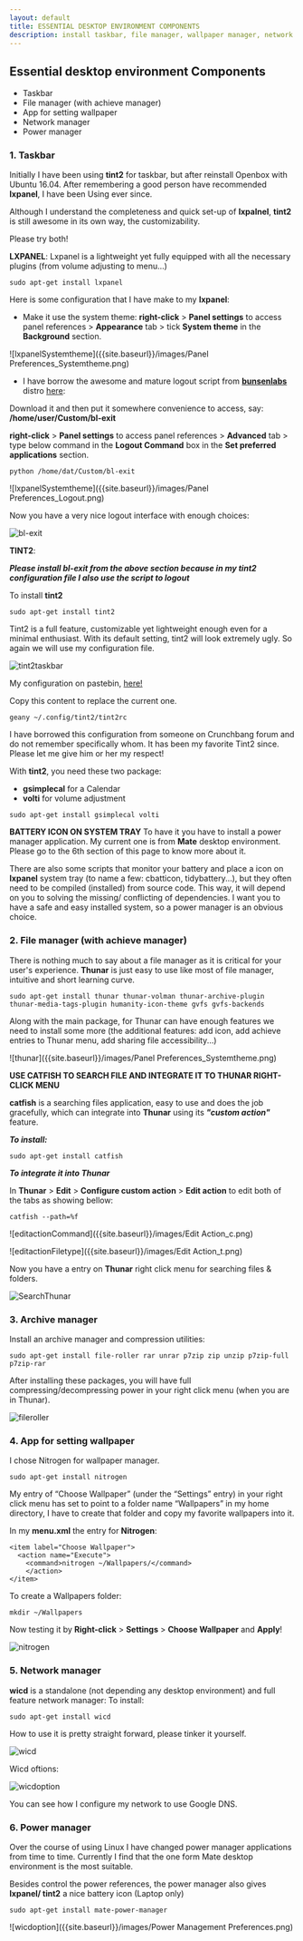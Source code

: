 ```yaml
---
layout: default
title: ESSENTIAL DESKTOP ENVIRONMENT COMPONENTS
description: install taskbar, file manager, wallpaper manager, network manager and power manager.
---
```


## Essential desktop environment Components
  + Taskbar
  + File manager (with achieve manager)
  + App for setting wallpaper
  + Network manager
  + Power manager

### 1. Taskbar

Initially I have been using **tint2** for taskbar, but after reinstall Openbox with Ubuntu 16.04. After remembering a good person have recommended **lxpanel**, I have been Using ever since.

Although I understand the completeness and quick set-up of **lxpalnel**, **tint2** is still awesome in its own way, the customizability.

Please try both!

**LXPANEL**:
Lxpanel is a lightweight yet fully equipped with
all the necessary plugins (from volume adjusting to menu...)

```
sudo apt-get install lxpanel
```

Here is some configuration that I have make to my **lxpanel**:

* Make it use the system theme:
**right-click** > **Panel settings** to access panel references > **Appearance** tab > tick **System theme** in the **Background** section.

![lxpanelSystemtheme]({{site.baseurl}}/images/Panel Preferences_Systemtheme.png)

* I have borrow the awesome and mature logout script from [**bunsenlabs**](https://www.bunsenlabs.org/) distro [here](https://github.com/BunsenLabs/bunsen-exit):

Download it and then put it somewhere convenience to access, say: **/home/user/Custom/bl-exit**

**right-click** > **Panel settings** to access panel references > **Advanced** tab > type below command in the **Logout Command** box in the **Set preferred applications** section.
```
python /home/dat/Custom/bl-exit
```

![lxpanelSystemtheme]({{site.baseurl}}/images/Panel Preferences_Logout.png)

Now you have a very nice logout interface with enough choices:

![bl-exit]({{site.baseurl}}/images/blexit.png)

**TINT2**:

***Please install bl-exit from the above section because in my tint2 configuration file I also use the script to logout***

To install **tint2**
```
sudo apt-get install tint2
```
Tint2 is a full feature, customizable yet lightweight enough even for a minimal enthusiast.
With its default setting, tint2 will look extremely ugly. So again we will use my configuration file.

![tint2taskbar]({{site.baseurl}}/images/tint2.png)

My configuration on pastebin, [here!](https://pastebin.com/hxYLwYjw)

Copy this content to replace the current one.

```
geany ~/.config/tint2/tint2rc
```

I have borrowed this configuration from someone on Crunchbang forum and do not remember specifically whom. It has been my favorite Tint2 since. Please let me give him or her my respect!

With **tint2**, you need these two package:
* **gsimplecal** for a Calendar
* **volti** for volume adjustment

```
sudo apt-get install gsimplecal volti
```
**BATTERY ICON ON SYSTEM TRAY**
To have it you have to install a power manager application. My current one is from **Mate** desktop environment. Please go to the 6th section of this page to know more about it.

There are also some scripts that monitor your battery and place a icon on **lxpanel** system tray (to name a few: cbatticon, tidybattery...), but they often need to be compiled (installed) from source code. This way, it will depend on you to solving the missing/ conflicting of dependencies. I want you to have a safe and easy installed system, so a power manager is an obvious choice.

### 2. File manager (with achieve manager)

There is nothing much to say about a file manager as it is critical for your user's experience. **Thunar** is just easy to use like most of file manager, intuitive and short learning curve.

```
sudo apt-get install thunar thunar-volman thunar-archive-plugin thunar-media-tags-plugin humanity-icon-theme gvfs gvfs-backends
```

Along with the main package, for Thunar can have enough features we need to install some more (the additional features: add icon, add achieve entries to Thunar menu, add sharing file accessibility...)

![thunar]({{site.baseurl}}/images/Panel Preferences_Systemtheme.png)

**USE CATFISH TO SEARCH FILE AND INTEGRATE IT TO THUNAR RIGHT-CLICK MENU**

**catfish** is a searching files application, easy to use and does the job gracefully, which can integrate into **Thunar** using its ***"custom action"*** feature.

_**To install:**_
```
sudo apt-get install catfish
```

_**To integrate it into Thunar**_

In **Thunar** > **Edit** > **Configure custom action** > **Edit action** to edit both of the tabs as showing bellow:

```
catfish --path=%f
```
![editactionCommand]({{site.baseurl}}/images/Edit Action_c.png)

![editactionFiletype]({{site.baseurl}}/images/Edit Action_t.png)

Now you have a entry on **Thunar** right click menu for searching files & folders.

![SearchThunar]({{site.baseurl}}/images/RMenuThunar.png)

### 3. Archive manager

Install an archive manager and compression utilities:
```
sudo apt-get install file-roller rar unrar p7zip zip unzip p7zip-full p7zip-rar
```
After installing these packages, you will have full compressing/decompressing power in your right click menu (when you are in Thunar).

![fileroller]({{site.baseurl}}/images/File_Roller.png)

### 4. App for setting wallpaper
I chose Nitrogen for wallpaper manager.
```
sudo apt-get install nitrogen
```
My entry of “Choose Wallpaper” (under the “Settings” entry) in your right click menu has set  to point to a folder name “Wallpapers” in my home directory, I have to create that folder and copy my favorite wallpapers into it.

In my **menu.xml** the entry for **Nitrogen**:
```
<item label="Choose Wallpaper">
  <action name="Execute">
    <command>nitrogen ~/Wallpapers/</command>
	</action>
</item>
```

To create a Wallpapers folder:
```
mkdir ~/Wallpapers
```

Now testing it by **Right-click** > **Settings** > **Choose Wallpaper** and **Apply**!

![nitrogen]({{site.baseurl}}/images/nitrogen.png)

### 5. Network manager

**wicd** is a standalone (not depending any desktop environment) and full feature network manager:
To install:
```
sudo apt-get install wicd
```

How to use it is pretty straight forward, please tinker it yourself.

![wicd]({{site.baseurl}}/images/wicd.png)

Wicd oftions:

![wicdoption]({{site.baseurl}}/images/wicdoption.png)

You can see how I configure my network to use Google DNS.

### 6. Power manager

Over the course of using Linux I have changed power manager applications from time to time. Currently I find that the one form Mate desktop environment is the most suitable.

Besides control the power references, the power manager also gives **lxpanel/ tint2** a nice battery icon (Laptop only)

```
sudo apt-get install mate-power-manager
```
![wicdoption]({{site.baseurl}}/images/Power Management Preferences.png)

